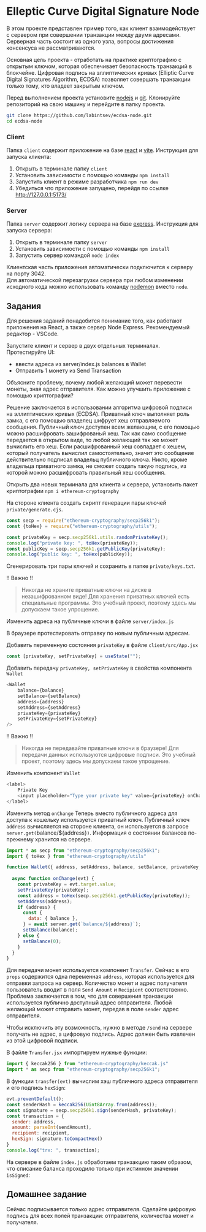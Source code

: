 # Elleptic Curve Digital Signature Node

В этом проекте представлен пример того, как клиент взаимодействует с сервером при совершении транзакции между двумя адресами. 
Серверная часть состоит из одного узла, вопросы достижения консенсуса не рассматриваются.  

Основная цель проекта - отработать на практике криптографию с открытым ключом, которая обеспечивает безопасность транзакций в блокчейне. 
Цифровая подпись на эллиптических кривых (Elliptic Curve Digital Signatures Algorithm, ECDSA) позволяет совершать транзакции только тому, кто владеет закрытым ключом.  

Перед выполнением проекта установите [nodejs](https://nodejs.org/) и [git](https://git-scm.com/book/ru/).
Клонируйте репозиторий на свою машину и перейдите в папку проекта. 

```bash
git clone https://github.com/labintsev/ecdsa-node.git
cd ecdsa-node
```

### Client

Папка `client` содержит приложение на базе [react](https://reactjs.org/) и [vite](https://vitejs.dev/). 
Инструкция для запуска клиента: 

1. Открыть в терминале папку `client`
2. Установить зависимости с помощью команды `npm install`
3. Запустить клиент в режиме разработчика `npm run dev` 
4. Убедиться что приложение запущено, перейдя по ссылке http://127.0.0.1:5173/

### Server
Папка `server` содержит логику сервера на базе [express](https://expressjs.com/). 
Инструкция для запуска сервера:

1. Открыть в терминале папку `server` 
2. Установить зависимости с помощью команды `npm install`  
3. Запустить сервер командой `node index` 

Клиентская часть приложения автоматически подключится к серверу на порту 3042.  
Для автоматической перезагрузки сервера при любом изменении исходного кода можно использовать команду [nodemon](https://www.npmjs.com/package/nodemon) вместо `node`. 

## Задания 

Для решения заданий понадобится понимание того, как работают приложения на React, а также сервер Node Express. 
Рекомендуемый редактор - VSCode. 

Запустите клиент и сервер в двух отдельных терминалах. 
Протестируйте UI: 
- ввести адреса из server/index.js balances в Wallet
- Отправить 1 монету из Send Transaction

Объясните проблему, почему любой желающий может перевести монеты, зная адрес отправителя. 
Как можно улучшить приложение с помощью криптографии?

Решение заключается в использовании алгоритма цифровой подписи на эллиптических кривых (ECDSA). 
Приватный ключ выполняет роль замка, с его помощью владелец шифрует хеш отправляемого сообщения. 
Публичный ключ доступен всем желающим, с его помощью можно расшифровать зашифрованый хеш. 
Так как само сообщение передается в открытом виде, то любой желающий так же может вычислить его хеш. 
Если расшифрованный хеш совпадает с хешем, который получатель вычислил самостоятельно, значит это сообщение действительно подписал владельц публичного ключа. 
Никто, кроме владельца приватного замка, не сможет создать такую подпись, из которой можно расшифровать правильный хеш сообщения. 

Открыть два новых терминала для клиента и сервера, установить пакет криптографии `npm i ethereum-cryptography`

На стороне клиента создать скрипт генерации пары ключей `private/generate.cjs`.  

```js
const secp = require("ethereum-cryptography/secp256k1");
const {toHex} = require("ethereum-cryptography/utils");

const privateKey = secp.secp256k1.utils.randomPrivateKey();
console.log("private key: ", toHex(privateKey));
const publicKey = secp.secp256k1.getPublicKey(privateKey);
console.log("public key: ", toHex(publicKey));
```

Сгенерировать три пары ключей и сохранить в папке `private/keys.txt`. 

!! Важно !! 
> Никогда не храните приватные ключи на диске в незашифрованном виде! 
> Для хранения приватных ключей есть специальные программы.
> Это учебный проект, поэтому здесь мы допускаем такое упрощение.

Изменить адреса на публичные ключи в файле `server/index.js`

В браузере протестировать отправку по новым публичным адресам. 

Добавить переменную состояния `privateKey` в файле `client/src/App.jsx`

```js
const [privateKey, setPrivateKey] = useState("");
```

Добавить передачу `privateKey, setPrivateKey` в свойства компонента `Wallet`

```js
<Wallet
    balance={balance}
    setBalance={setBalance}
    address={address}
    setAddress={setAddress}
    privateKey={privateKey}
    setPrivateKey={setPrivateKey}
/>
```

!! Важно !! 
> Никогда не передавайте приватные ключи в браузере!
> Для передачи данных используются цифровые подписи.
> Это учебный проект, поэтому здесь мы допускаем такое упрощение.

Изменить компонент `Wallet` 
```js
<label>
    Private Key
    <input placeholder="Type your private key" value={privateKey} onChange={onChange}></input>
</label>
```

Изменить метод `onChange`
Теперь вместо публичного адреса для доступа к кошельку используется приватный ключ. 
Публичный ключ `address` вычисляется на стороне клиента, он используется в запросе `server.get(`balance/${address}`)`.
Информация о состоянии балансов по-прежнему хранится на сервере. 

```js
import * as secp from "ethereum-cryptography/secp256k1";
import { toHex } from "ethereum-cryptography/utils"

function Wallet({ address, setAddress, balance, setBalance, privateKey, setPrivateKey }) {
  
  async function onChange(evt) {
    const privateKey = evt.target.value;
    setPrivateKey(privateKey);
    const address = toHex(secp.secp256k1.getPublicKey(privateKey));
    setAddress(address);
    if (address) {
      const {
        data: { balance },
      } = await server.get(`balance/${address}`);
      setBalance(balance);
    } else {
      setBalance(0);
    }
  }
}
```

Для передачи монет используется компонент `Transfer`. 
Сейчас в его `props` содержится одна переменная `address`, которая используется для отправки запроса на сервер.
Количество монет и адрес получателя пользователь вводит в поля `Send Amount` и `Recipient` соответственно. 
Проблема заключается в том, что для совершения транзакции используется публично доступный адрес отправителя. 
Любой желающий может отправить монет, передав в поле `sender` адрес отправителя. 

Чтобы исключить эту возможность, нужно в методе `/send` на сервере получать не адрес, а цифровую подпись. 
Адрес должен быть извлечен из этой цифровой подписи. 

В файле `Transfer.jsx` импортируем нужные функции: 
```js
import { keccak256 } from "ethereum-cryptography/keccak.js"
import * as secp from "ethereum-cryptography/secp256k1";
```

В функции `transfer(evt)` вычислим хэш публичного адреса отправителя и его подпись `hexSign`: 

```js
evt.preventDefault();
const senderHash = keccak256(Uint8Array.from(address));
const signature = secp.secp256k1.sign(senderHash, privateKey);
const transaction = {
  sender: address,
  amount: parseInt(sendAmount),
  recipient: recipient,
  hexSign: signature.toCompactHex()
}
console.log("trx: ", transaction);
```

На сервере в файле `index.js` обработаем транзакцию таким образом, что списание баланса проходило только при истинном значении `isSigned`:



## Домашнее задание
Сейчас подписывается только адрес отправителя. 
Сделайте цифровую подпись для всех полей транзакции: отправителя, количества монет и получателя.
